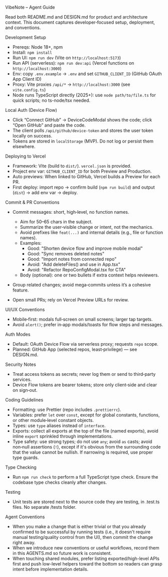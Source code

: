 VibeNote – Agent Guide

Read both README.md and DESIGN.md for product and architecture context. This document captures developer‑focused setup, deployment, and conventions.

Development Setup

- Prereqs: Node 18+, npm
- Install: `npm install`
- Run UI: `npm run dev` (Vite on `http://localhost:5173`)
- Run API (serverless): `npm run dev:api` (Vercel functions on `http://localhost:3000`)
- Env: copy `.env.example` → `.env` and set `GITHUB_CLIENT_ID` (GitHub OAuth App Client ID)
- Proxy: Vite proxies `/api/*` → `http://localhost:3000` (see `vite.config.ts`)
- Node runs TypeScript directly (2025+): use `node path/to/file.ts` for quick scripts; no ts-node/tsx needed.

Local Auth (Device Flow)

- Click “Connect GitHub” → DeviceCodeModal shows the code; click “Open GitHub” and paste the code.
- The client polls `/api/github/device-token` and stores the user token locally on success.
- Tokens are stored in `localStorage` (MVP). Do not log or persist them elsewhere.

Deploying to Vercel

- Framework: Vite (build to `dist/`). `vercel.json` is provided.
- Project env var: `GITHUB_CLIENT_ID` for both Preview and Production.
- Auto previews: When linked to GitHub, Vercel builds a Preview for each PR.
- First deploy: import repo → confirm build (`npm run build`) and output (`dist`) → add env var → deploy.

Commit & PR Conventions

- Commit messages: short, high‑level, no function names.

  - Aim for 50–65 chars in the subject.
  - Summarize the user‑visible change or intent, not the mechanics.
  - Avoid prefixes like `feat(...)` and internal details (e.g., file or function names).
  - Examples:
    - Good: "Shorten device flow and improve mobile modal"
    - Good: "Sync removes deleted notes"
    - Good: "Import notes from connected repo"
    - Avoid: "Add deleteFiles() and use in App.tsx"
    - Avoid: "Refactor RepoConfigModal.tsx for CTA"
  - Body (optional): one or two bullets if extra context helps reviewers.

- Group related changes; avoid mega‑commits unless it’s a cohesive feature.
- Open small PRs; rely on Vercel Preview URLs for review.

UI/UX Conventions

- Mobile‑first: modals full‑screen on small screens; larger tap targets.
- Avoid `alert()`; prefer in‑app modals/toasts for flow steps and messages.

Auth Modes

- Default: OAuth Device Flow via serverless proxy; requests `repo` scope.
- Planned: GitHub App (selected repos, least‑privilege) — see DESIGN.md.

Security Notes

- Treat access tokens as secrets; never log them or send to third‑party services.
- Device Flow tokens are bearer tokens; store only client‑side and clear on sign‑out.

Coding Guidelines

- Formatting: use Prettier (repo includes `.prettierrc`).
- Variables: prefer `let` over `const`, except for global constants, functions, or other module‑level constant objects.
- Types: use `type` aliases instead of `interface`.
- Exports: collect all exports at the top of the file (named exports), avoid inline `export` sprinkled through implementations.
- Type safety: use strong types; do not use `any`; avoid `as` casts; avoid non‑null assertions (`!`), except if it's obvious from the surrounding code that the value cannot be nullish. If narrowing is required, use proper type guards.

Type Checking

- Run `npm run check` to perform a full TypeScript type check. Ensure the codebase type checks cleanly after changes.

Testing

- Unit tests are stored next to the source code they are testing, in .test.ts files. No separate /tests folder.

Agent Conventions

- When you make a change that is either trivial or that you already confirmed to be successful by running tests (i.e., it doesn't require manual testing/quality control from the UI), then commit the change right away.
- When we introduce new conventions or useful workflows, record them in this AGENTS.md so future work is consistent.
- When touching shared modules, prefer listing exported/high-level APIs first and push low-level helpers toward the bottom so readers can grasp intent before implementation details.
